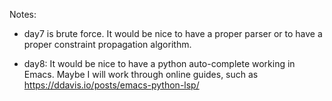
Notes:

* day7 is brute force.  It would be nice to have a proper parser or to
have a proper constraint propagation algorithm.

* day8: It would be nice to have a python auto-complete working in
Emacs.  Maybe I will work through online guides, such as
https://ddavis.io/posts/emacs-python-lsp/
